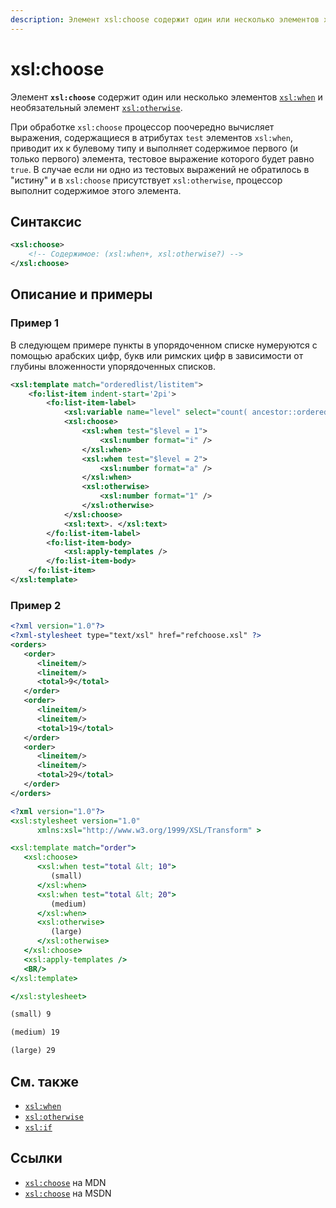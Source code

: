 ```yaml
---
description: Элемент xsl:choose содержит один или несколько элементов xsl:when и необязательный элемент xsl:otherwise
---
```


# xsl:choose

Элемент **`xsl:choose`** содержит один или несколько элементов [`xsl:when`](xsl-when.md) и необязательный элемент [`xsl:otherwise`](xsl-otherwise.md).

При обработке `xsl:choose` процессор поочередно вычисляет выражения, содержащиеся в атрибутах `test` элементов `xsl:when`, приводит их к булевому типу и выполняет содержимое первого (и только первого) элемента, тестовое выражение которого будет равно `true`. В случае если ни одно из тестовых выражений не обратилось в "истину" и в `xsl:choose` присутствует `xsl:otherwise`, процессор выполнит содержимое этого элемента.

## Синтаксис

```xml
<xsl:choose>
    <!-- Содержимое: (xsl:when+, xsl:otherwise?) -->
</xsl:choose>
```

## Описание и примеры

### Пример 1

В следующем примере пункты в упорядоченном списке нумеруются с помощью арабских цифр, букв или римских цифр в зависимости от глубины вложенности упорядоченных списков.

```xml
<xsl:template match="orderedlist/listitem">
    <fo:list-item indent-start='2pi'>
        <fo:list-item-label>
            <xsl:variable name="level" select="count( ancestor::orderedlist ) mod 3" />
            <xsl:choose>
                <xsl:when test="$level = 1">
                    <xsl:number format="i" />
                </xsl:when>
                <xsl:when test="$level = 2">
                    <xsl:number format="a" />
                </xsl:when>
                <xsl:otherwise>
                    <xsl:number format="1" />
                </xsl:otherwise>
            </xsl:choose>
            <xsl:text>. </xsl:text>
        </fo:list-item-label>
        <fo:list-item-body>
            <xsl:apply-templates />
        </fo:list-item-body>
    </fo:list-item>
</xsl:template>
```

### Пример 2

```xml tab="XML"
<?xml version="1.0"?>
<?xml-stylesheet type="text/xsl" href="refchoose.xsl" ?>
<orders>
   <order>
      <lineitem/>
      <lineitem/>
      <total>9</total>
   </order>
   <order>
      <lineitem/>
      <lineitem/>
      <total>19</total>
   </order>
   <order>
      <lineitem/>
      <lineitem/>
      <total>29</total>
   </order>
</orders>
```

```xslt tab="XSLT"
<?xml version="1.0"?>
<xsl:stylesheet version="1.0"
      xmlns:xsl="http://www.w3.org/1999/XSL/Transform" >

<xsl:template match="order">
   <xsl:choose>
      <xsl:when test="total &lt; 10">
         (small)
      </xsl:when>
      <xsl:when test="total &lt; 20">
         (medium)
      </xsl:when>
      <xsl:otherwise>
         (large)
      </xsl:otherwise>
   </xsl:choose>
   <xsl:apply-templates />
   <BR/>
</xsl:template>

</xsl:stylesheet>
```

```xml tab="Output"
(small) 9

(medium) 19

(large) 29
```

## См. также

- [`xsl:when`](xsl-when.md)
- [`xsl:otherwise`](xsl-otherwise.md)
- [`xsl:if`](xsl-if.md)

## Ссылки

- [`xsl:choose`](https://developer.mozilla.org/en/XSLT/choose) на MDN
- [`xsl:choose`](https://msdn.microsoft.com/en-us/library/ms256169.aspx) на MSDN
